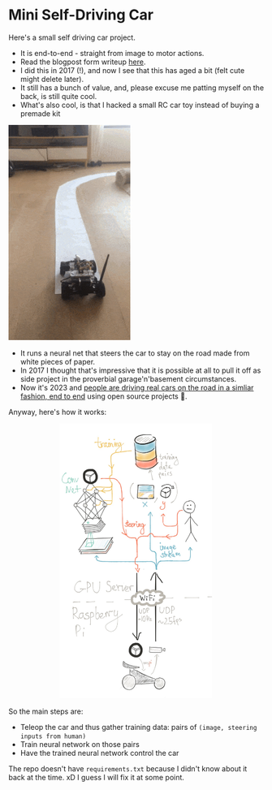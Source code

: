 # Mini Self-Driving Car

Here's a small self driving car project. 
- It is end-to-end - straight from image to motor actions.
- Read the blogpost form writeup [here](https://ghostfacekillah.github.io/car.html).
- I did this in 2017 (!), and now I see that this has aged a bit (felt cute might delete later).
- It still has a bunch of value, and, please excuse me patting myself on the back, is still quite cool. 
- What's also cool, is that I hacked a small RC car toy instead of buying a premade kit

![carworks](img/car_works.gif)

- It runs a neural net that steers the car to stay on the road made from white pieces of paper.
- In 2017 I thought that's impressive that it is possible at all to pull it off as side project in the proverbial garage'n'basement circumstances.
- Now it's 2023 and [people are driving real cars on the road in a simliar fashion, end to end](https://github.com/commaai/openpilot)
using open source projects 🤯. 

Anyway, here's how it works:

 <img src="https://github.com/ghostFaceKillah/mini-self-driving-car/blob/master/img/how_it_works.jpg" alt="alt text" width=300 style="margin-left:20%" >

So the main steps are:
- Teleop the car and thus gather training data: pairs of `(image, steering inputs from human)`
- Train neural network on those pairs
- Have the trained neural network control the car

The repo doesn't have `requirements.txt` because I didn't know about it back at the time. xD I guess I will fix it at some point.
